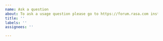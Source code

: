 ```yaml
---
name: Ask a question
about: To ask a usage question please go to https://forum.rasa.com instead
title: ''
labels: ''
assignees: ''

---
```


<!-- IF YOU ARE ASKING A USAGE QUESTION (E.G. "HOW DO I DO XYZ") PLEASE POST
YOUR QUESTION ON https://forum.rasa.com INSTEAD -->
